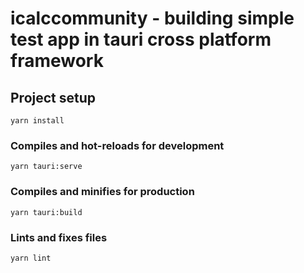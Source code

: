 # icalccommunity - building simple test app in tauri cross platform framework

## Project setup
```
yarn install
```

### Compiles and hot-reloads for development
```
yarn tauri:serve
```

### Compiles and minifies for production
```
yarn tauri:build
```

### Lints and fixes files
```
yarn lint
```
